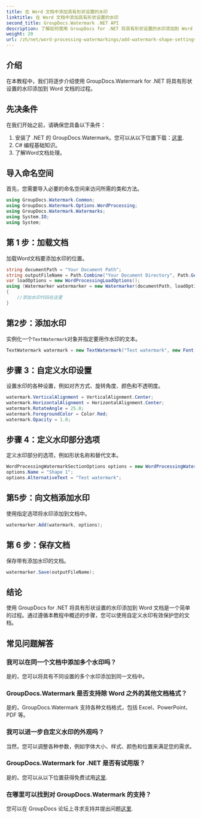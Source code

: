```yaml
---
title: 在 Word 文档中添加具有形状设置的水印
linktitle: 在 Word 文档中添加具有形状设置的水印
second_title: GroupDocs.Watermark .NET API
description: 了解如何使用 GroupDocs for .NET 将具有形状设置的水印添加到 Word 文档。有效保护您的文档。
weight: 20
url: /zh/net/word-processing-watermarkings/add-watermark-shape-settings-word-docs/
---
```

## 介绍
在本教程中，我们将逐步介绍使用 GroupDocs.Watermark for .NET 将具有形状设置的水印添加到 Word 文档的过程。
## 先决条件
在我们开始之前，请确保您具备以下条件：
1. 安装了 .NET 的 GroupDocs.Watermark。您可以从以下位置下载：[这里](https://releases.groupdocs.com/Watermark/net/).
2. C# 编程基础知识。
3. 了解Word文档处理。

## 导入命名空间
首先，您需要导入必要的命名空间来访问所需的类和方法。
```csharp
using GroupDocs.Watermark.Common;
using GroupDocs.Watermark.Options.WordProcessing;
using GroupDocs.Watermark.Watermarks;
using System.IO;
using System;
```
## 第 1 步：加载文档
加载Word文档要添加水印的位置。
```csharp
string documentPath = "Your Document Path";
string outputFileName = Path.Combine("Your Document Directory", Path.GetFileName(documentPath));
var loadOptions = new WordProcessingLoadOptions();
using (Watermarker watermarker = new Watermarker(documentPath, loadOptions))
{
    //添加水印代码在这里
}
```
## 第2步：添加水印
实例化一个`TextWatermark`对象并指定要用作水印的文本。
```csharp
TextWatermark watermark = new TextWatermark("Test watermark", new Font("Arial", 19));
```
## 步骤 3：自定义水印设置
设置水印的各种设置，例如对齐方式、旋转角度、颜色和不透明度。
```csharp
watermark.VerticalAlignment = VerticalAlignment.Center;
watermark.HorizontalAlignment = HorizontalAlignment.Center;
watermark.RotateAngle = 25.0;
watermark.ForegroundColor = Color.Red;
watermark.Opacity = 1.0;
```
## 步骤 4：定义水印部分选项
定义水印部分的选项，例如形状名称和替代文本。
```csharp
WordProcessingWatermarkSectionOptions options = new WordProcessingWatermarkSectionOptions();
options.Name = "Shape 1";
options.AlternativeText = "Test watermark";
```
## 第5步：向文档添加水印
使用指定选项将水印添加到文档中。
```csharp
watermarker.Add(watermark, options);
```
## 第 6 步：保存文档
保存带有添加水印的文档。
```csharp
watermarker.Save(outputFileName);
```

## 结论
使用 GroupDocs for .NET 将具有形状设置的水印添加到 Word 文档是一个简单的过程。通过遵循本教程中概述的步骤，您可以使用自定义水印有效保护您的文档。
## 常见问题解答
### 我可以在同一个文档中添加多个水印吗？
是的，您可以将具有不同设置的多个水印添加到同一文档中。
### GroupDocs.Watermark 是否支持除 Word 之外的其他文档格式？
是的，GroupDocs.Watermark 支持各种文档格式，包括 Excel、PowerPoint、PDF 等。
### 我可以进一步自定义水印的外观吗？
当然，您可以调整各种参数，例如字体大小、样式、颜色和位置来满足您的需求。
### GroupDocs.Watermark for .NET 是否有试用版？
是的，您可以从以下位置获得免费试用[这里](https://releases.groupdocs.com/).
### 在哪里可以找到对 GroupDocs.Watermark 的支持？
您可以在 GroupDocs 论坛上寻求支持并提出问题[这里](https://forum.groupdocs.com/c/watermark/19).